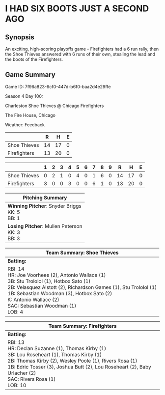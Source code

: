 # I HAD SIX BOOTS JUST A SECOND AGO

## Synopsis

An exciting, high-scoring playoffs game - Firefighters had a 6 run rally, then the Shoe Thieves answered with 6
runs of their own, stealing the lead and the boots of the Firefighters.

## Game Summary

Game ID: 7f96a823-6cf0-447d-b6f0-baa2d4e29ffe

Season 4 Day 100:

Charleston Shoe Thieves @ Chicago Firefighters

The Fire House, Chicago

Weather: Feedback



|  | R | H | E |
| --- | --- | --- | --- |
| Shoe Thieves |  14 |  17 |   0 | 
| Firefighters |  13 |  20 |   0 | 


|  |   1 |   2 |   3 |   4 |   5 |   6 |   7 |   8 |   9 |  R | H | E |
| --- | --- | --- | --- | --- | --- | --- | --- | --- | --- | --- | --- | --- |
| Shoe Thieves |   0 |   2 |   1 |   0 |   4 |   0 |   1 |   6 |   0 |  14 |  17 |   0 | 
| Firefighters |   3 |   0 |   0 |   3 |   0 |   0 |   6 |   1 |   0 |  13 |  20 |   0 | 


| Pitching Summary |
| --- |
| **Winning Pitcher**: Snyder Briggs<br />KK: 5<br />BB: 1 |
| **Losing Pitcher**: Mullen Peterson<br />KK: 3<br />BB: 3 |


| Team Summary: Shoe Thieves |
| --- |
| **Batting:** |
| RBI: 14 <br />HR: Joe Voorhees (2), Antonio Wallace (1) <br />3B: Stu Trololol (1), Hotbox Sato (1) <br />2B: Velasquez Alstott (2), Richardson Games (1), Stu Trololol (1) <br />1B: Sebastian Woodman (3), Hotbox Sato (2) <br />K: Antonio Wallace (2) <br />SAC: Sebastian Woodman (1) <br />LOB: 4 |


| Team Summary: Firefighters |
| --- |
| **Batting:** |
| RBI: 13 <br />HR: Declan Suzanne (1), Thomas Kirby (1) <br />3B: Lou Roseheart (1), Thomas Kirby (1) <br />2B: Thomas Kirby (2), Wesley Poole (1), Rivers Rosa (1) <br />1B: Edric Tosser (3), Joshua Butt (2), Lou Roseheart (2), Baby Urlacher (2) <br />SAC: Rivers Rosa (1) <br />LOB: 10 |

